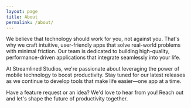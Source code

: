 ```yaml
---
layout: page
title: About
permalink: /about/
---
```


We believe that technology should work for you, not against you. That's why we craft intuitive, user-friendly apps that solve real-world problems with minimal friction. Our team is dedicated to building high-quality, performance-driven applications that integrate seamlessly into your life.

 At Streamlined Studios, we're passionate about leveraging the power of mobile technology to boost productivity. Stay tuned for our latest releases as we continue to develop tools that make life easier—one app at a time.

 Have a feature request or an idea? We'd love to hear from you! Reach out and let's shape the future of productivity together.

